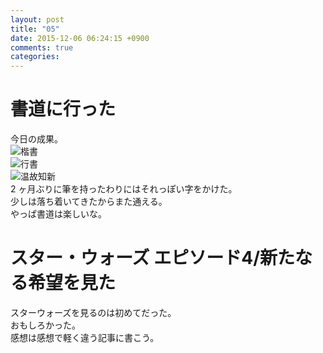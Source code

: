 ```yaml
---
layout: post
title: "05"
date: 2015-12-06 06:24:15 +0900
comments: true
categories: 
---
```


書道に行った
===
今日の成果。  
![楷書](/images/2015-12-05/IMG_20151205_194421.jpg)  
![行書](/images/2015-12-05/IMG_20151205_194540.jpg)  
![温故知新](/images/2015-12-05/IMG_20151205_194318.jpg)  
2 ヶ月ぶりに筆を持ったわりにはそれっぽい字をかけた。  
少しは落ち着いてきたからまた通える。  
やっぱ書道は楽しいな。

スター・ウォーズ エピソード4/新たなる希望を見た
===
スターウォーズを見るのは初めてだった。  
おもしろかった。  
感想は感想で軽く違う記事に書こう。
